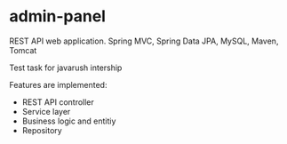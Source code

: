 # admin-panel
REST API web application. 
Spring MVC, Spring Data JPA, MySQL, Maven, Tomcat

Test task for javarush intership

Features are implemented:
- REST API controller
- Service layer
- Business logic and entitiy
- Repository

